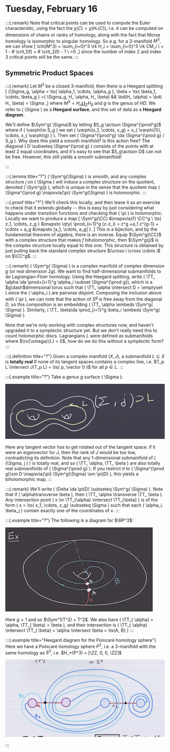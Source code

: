 # Tuesday, February 16

:::{.remark}
Note that critical points can be used to compute the Euler characteristic, using the fact the $\chi(C) = \chi(H_*(C))$, i.e. it can be computed on dimensions of chains or ranks of homology, along with the fact that Morse homology is isomorphic to singular homology.
So e.g. for a 3-manifold $M^3$, we can show
\[
\chi(M^3) = \sum_{i=0}^3 \rk H_i 
= \sum_{i=0}^3 \rk CM_i \\
= 1 - \# \crit_1(f) + \# \crit_2(f) - 1 \\
=0
,\]
since the number of index 2 and index 3 critical points will be the same.
:::

## Symmetric Product Spaces

:::{.remark}
Let $M^3$ be a closed 3-manifold, then there is a Heegard splitting 
\[
(\Sigma_g, \alpha = \ts{ \alpha_1, \cdots, \alpha_g }, \beta = \ts{ \beta_1, \cdots, \beta_g } =( \Sigma_g, H_ \alpha, H_ \beta) && \bd(H_ \alpha) = \bd( H_ \beta) = \Sigma
,\]
where $M^3 = H_{ \alpha} \coprod_{ \Sigma} H_ \beta$ and $g$ is the genus of $HD$.
We refer to \( \Sigma \) as a **Heegard surface**, and this set of data as a **Heegard diagram**.

We'll define $\Sym^g( \Sigma)$ by letting $S_g \actson \Sigma^{\prod^g}$ where if \( \varphi\in S_g \) we set \( \varphi(x_1, \cdots, x_g) = x_{ \varphi(1)}, \cdots, x_{ \varphi(g) } \).
Then set \( \Sigma^{\prod^g} \da \Sigma^{\prod g} / S_g \).
Why does this yield a smooth manifold?
Is this action free?
The diagonal \( D \subseteq \Sigma^{\prod g} \) consists of the points with at least 2 equal coordinates, and it's easy to see that $S_g\actson D$ can not be free.
However, this still yields a smooth submanifold!

:::

:::{.lemma title="?"}
\( \Sym^g(\Sigma) \) is smooth, and any complex structure $j$ on \( \Sigma \) will induce a complex structure on the quotient, denoted \( \Sym^g(j) \), which is unique in the sense that the quotient map \( \Sigma^{\prod g} \mapsvia{\pi} \Sym^g(\Sigma) \) is holomorphic.
:::

:::{.proof title="?"}
We'll check this locally, and then leave it as an exercise to check that it extends globally -- this is easy by just considering what happens under transition functions and checking that \( \pi \) is holomorphic.
Locally we want to produce a map 
\[ 
\Sym^g(\CC) &\mapsvia{f} \CC^g \\
\ts{ z_1, \cdots, z_g } &\mapsto \qty{ \prod_{i=1}^g (z-z_i) = z^g +a_1 z^{g-1} + \cdots + a_g &\mapsto [a_1, \cdots, a_g] }
.\]
This is a bijection, and by the fundamental theorem of algebra, there is an inverse.
Equip $\Sym^g(\CC)$ with a complex structure that makes $f$ biholomorphic, then $\Sym^g(j)$ is the complex structure locally equal to this one.
This structure is obtained by just pulling back the standard complex structure $i\cross i \cross \cdots i$ on $\CC^g$.
:::

:::{.remark}
\( \Sym^g( \Sigma) \) is a complex manifold of complex dimension $g$ (or real dimension $2g$).
We want to find half-dimensional submanifolds to do Lagrangian-Floer homology.
Using the Heegard splitting, write \( \TT_ \alpha \da \prod+{i=1}^g \alpha_i \subset \Sigma^{\prod g}\), which is a $g\dash$dimensional torus such that \( \TT_ \alpha \intersect D = \emptyset \)  since the \( \alpha_i \) are pairwise disjoint.
Composing the inclusion above with \( \pi \), we can note that the action of $S^g$ is free away from the diagonal $D$, so this composition is an embedding \( \TT_ \alpha \embeds \Sym^g( \Sigma) \).
Similarly, \( \TT_ \beta\da \prod_{i=1}^g \beta_i \embeds \Sym^g( \Sigma) \). 

Note that we're only working with complex structures now, and haven't upgraded it to a symplectic structure yet.
But we don't really need this to count holomorphic discs.
Lagrangians $L$ were defined as submanifolds where $\ro{\omega}{L} = 0$, how do we do this without a symplectic form?
:::

:::{.definition title="?"}
Given a complex manifold $(X, J)$, a submanifold $L \subseteq X$ is **totally real** if none of its tangent spaces contains a complex line, i.e. $T_p L \intersect J(T_p L) = \ts{ p, \vector 0 }$ for all $p\in L$.
:::

:::{.example title="?"}
Take a genus $g$ surface \( \Sigma \):

![image_2021-02-16-11-49-52](figures/image_2021-02-16-11-49-52.png)

Here any tangent vector has to get rotated out of the tangent space: if it were an eigenvector for $J$, then the rank of $J$ would be too low, contradicting its definition.
Note that any 1-dimensional submanifold of \( (\Sigma, j ) \) is totally real, and so \( \TT_ \alpha, \TT_ \beta \) are also totally real submanifolds of \( \Sigma^{\prod g} \).
If you restrict $\pi$ to \( \Sigma^{\prod g}\sm D \mapsvia{\pi} \Sym^g(\Sigma) \sm \pi(D) \), this yields a biholomorphic map.
:::

:::{.remark}
We'll write \( \Delta \da \pi(D) \subseteq \Sym^g( \Sigma) \).
Note that if \( \alpha\transverse \beta \), then \( \TT_ \alpha \transverse \TT_ \beta \).
Any intersection point \( x \in \TT_{\alpha} \intersect \TT_{\beta} \) is of the form \( x = \ts{ x_1, \cdots, x_g} \subseteq \Sigma \) such that each \( \alpha_i, \beta_j \) contain exactly one of the coordinates of $x$.
:::

:::{.example title="?"}
The following is a diagram for $\RP^3$:

![Heegard diagram for $\RP^3$](figures/image_2021-02-16-12-00-55.png)

Here $g=1$ and so $\Sym^1(T^2) = T^2$.
We also have \( \TT_{ \alpha} = \alpha, \TT_{ \beta} = \beta \), and their intersection is \( \TT_{ \alpha} \intersect \TT_{ \beta} = \alpha \intersect \beta = \ts{A, B} \) 
:::


:::{.example title="Heegard diagram for the Poincaré homology sphere"}
Here we have a Poincaré homology sphere $P^3$, i.e. a 3-manifold with the same homology as $S^3$, i.e. $H_*(P^3) = [\ZZ, 0, 0, \ZZ]$

![image_2021-02-16-12-01-57](figures/image_2021-02-16-12-01-57.png)




:::






